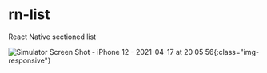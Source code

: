 # rn-list
React Native sectioned list

![Simulator Screen Shot - iPhone 12 - 2021-04-17 at 20 05 56](https://user-images.githubusercontent.com/46851868/115123967-5a2b6100-9fc8-11eb-9126-13555cec3557.png){:class="img-responsive"}

